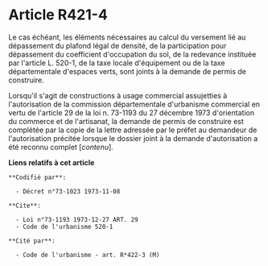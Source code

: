 # Article R421-4

Le cas échéant, les éléments nécessaires au calcul du versement lié au dépassement du plafond légal de densité, de la
participation pour dépassement du coefficient d'occupation du sol, de la redevance instituée par l'article L. 520-1, de la
taxe locale d'équipement ou de la taxe départementale d'espaces verts, sont joints à la demande de permis de construire.

Lorsqu'il s'agit de constructions à usage commercial assujetties à l'autorisation de la commission départementale d'urbanisme
commercial en vertu de l'article 29 de la loi n. 73-1193 du 27 décembre 1973 d'orientation du commerce et de l'artisanat, la
demande de permis de construire est complétée par la copie de la lettre adressée par le préfet au demandeur de l'autorisation
précitée lorsque le dossier joint à la demande d'autorisation a été reconnu complet [*contenu*].

**Liens relatifs à cet article**

	**Codifié par**:

	  - Décret n°73-1023 1973-11-08

	**Cite**:

	  - Loi n°73-1193 1973-12-27 ART. 29
	  - Code de l'urbanisme 520-1

	**Cité par**:

	  - Code de l'urbanisme - art. R*422-3 (M)
